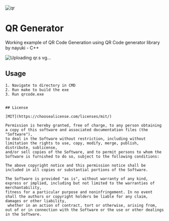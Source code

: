 ![qr](https://github.com/WuTangLan/qr-Gen/assets/59885681/d177c59e-13d4-4006-9dd6-4c9924677276)
# QR Generator

Working example of QR Code Generation using QR Code generator library by nayuki - C++


![Uploading qr.s<?xml version="1.0" encoding="UTF-8"?>
<svg xmlns="http://www.w3.org/2000/svg" version="1.1" viewBox="0 0 37 37" stroke="none">
	<rect width="100%" height="100%" fill="#FFFFFF"/>
	<path d="M4,4h1v1h-1z M5,4h1v1h-1z M6,4h1v1h-1z M7,4h1v1h-1z M8,4h1v1h-1z M9,4h1v1h-1z M10,4h1v1h-1z M13,4h1v1h-1z M14,4h1v1h-1z M16,4h1v1h-1z M18,4h1v1h-1z M22,4h1v1h-1z M23,4h1v1h-1z M26,4h1v1h-1z M27,4h1v1h-1z M28,4h1v1h-1z M29,4h1v1h-1z M30,4h1v1h-1z M31,4h1v1h-1z M32,4h1v1h-1z M4,5h1v1h-1z M10,5h1v1h-1z M15,5h1v1h-1z M20,5h1v1h-1z M21,5h1v1h-1z M26,5h1v1h-1z M32,5h1v1h-1z M4,6h1v1h-1z M6,6h1v1h-1z M7,6h1v1h-1z M8,6h1v1h-1z M10,6h1v1h-1z M13,6h1v1h-1z M14,6h1v1h-1z M16,6h1v1h-1z M18,6h1v1h-1z M19,6h1v1h-1z M21,6h1v1h-1z M24,6h1v1h-1z M26,6h1v1h-1z M28,6h1v1h-1z M29,6h1v1h-1z M30,6h1v1h-1z M32,6h1v1h-1z M4,7h1v1h-1z M6,7h1v1h-1z M7,7h1v1h-1z M8,7h1v1h-1z M10,7h1v1h-1z M13,7h1v1h-1z M15,7h1v1h-1z M16,7h1v1h-1z M17,7h1v1h-1z M22,7h1v1h-1z M23,7h1v1h-1z M24,7h1v1h-1z M26,7h1v1h-1z M28,7h1v1h-1z M29,7h1v1h-1z M30,7h1v1h-1z M32,7h1v1h-1z M4,8h1v1h-1z M6,8h1v1h-1z M7,8h1v1h-1z M8,8h1v1h-1z M10,8h1v1h-1z M13,8h1v1h-1z M16,8h1v1h-1z M21,8h1v1h-1z M22,8h1v1h-1z M23,8h1v1h-1z M26,8h1v1h-1z M28,8h1v1h-1z M29,8h1v1h-1z M30,8h1v1h-1z M32,8h1v1h-1z M4,9h1v1h-1z M10,9h1v1h-1z M12,9h1v1h-1z M13,9h1v1h-1z M16,9h1v1h-1z M19,9h1v1h-1z M21,9h1v1h-1z M22,9h1v1h-1z M23,9h1v1h-1z M26,9h1v1h-1z M32,9h1v1h-1z M4,10h1v1h-1z M5,10h1v1h-1z M6,10h1v1h-1z M7,10h1v1h-1z M8,10h1v1h-1z M9,10h1v1h-1z M10,10h1v1h-1z M12,10h1v1h-1z M14,10h1v1h-1z M16,10h1v1h-1z M18,10h1v1h-1z M20,10h1v1h-1z M22,10h1v1h-1z M24,10h1v1h-1z M26,10h1v1h-1z M27,10h1v1h-1z M28,10h1v1h-1z M29,10h1v1h-1z M30,10h1v1h-1z M31,10h1v1h-1z M32,10h1v1h-1z M14,11h1v1h-1z M17,11h1v1h-1z M21,11h1v1h-1z M24,11h1v1h-1z M4,12h1v1h-1z M7,12h1v1h-1z M9,12h1v1h-1z M10,12h1v1h-1z M12,12h1v1h-1z M13,12h1v1h-1z M18,12h1v1h-1z M19,12h1v1h-1z M20,12h1v1h-1z M24,12h1v1h-1z M25,12h1v1h-1z M27,12h1v1h-1z M4,13h1v1h-1z M5,13h1v1h-1z M6,13h1v1h-1z M9,13h1v1h-1z M11,13h1v1h-1z M14,13h1v1h-1z M17,13h1v1h-1z M20,13h1v1h-1z M21,13h1v1h-1z M24,13h1v1h-1z M26,13h1v1h-1z M29,13h1v1h-1z M32,13h1v1h-1z M5,14h1v1h-1z M6,14h1v1h-1z M7,14h1v1h-1z M8,14h1v1h-1z M10,14h1v1h-1z M12,14h1v1h-1z M15,14h1v1h-1z M17,14h1v1h-1z M18,14h1v1h-1z M20,14h1v1h-1z M21,14h1v1h-1z M23,14h1v1h-1z M25,14h1v1h-1z M28,14h1v1h-1z M29,14h1v1h-1z M30,14h1v1h-1z M31,14h1v1h-1z M4,15h1v1h-1z M6,15h1v1h-1z M9,15h1v1h-1z M13,15h1v1h-1z M14,15h1v1h-1z M15,15h1v1h-1z M16,15h1v1h-1z M17,15h1v1h-1z M19,15h1v1h-1z M20,15h1v1h-1z M22,15h1v1h-1z M28,15h1v1h-1z M30,15h1v1h-1z M31,15h1v1h-1z M6,16h1v1h-1z M10,16h1v1h-1z M11,16h1v1h-1z M12,16h1v1h-1z M13,16h1v1h-1z M14,16h1v1h-1z M16,16h1v1h-1z M18,16h1v1h-1z M20,16h1v1h-1z M25,16h1v1h-1z M26,16h1v1h-1z M29,16h1v1h-1z M31,16h1v1h-1z M32,16h1v1h-1z M4,17h1v1h-1z M5,17h1v1h-1z M8,17h1v1h-1z M11,17h1v1h-1z M12,17h1v1h-1z M13,17h1v1h-1z M14,17h1v1h-1z M16,17h1v1h-1z M17,17h1v1h-1z M18,17h1v1h-1z M24,17h1v1h-1z M25,17h1v1h-1z M6,18h1v1h-1z M7,18h1v1h-1z M8,18h1v1h-1z M9,18h1v1h-1z M10,18h1v1h-1z M14,18h1v1h-1z M15,18h1v1h-1z M16,18h1v1h-1z M17,18h1v1h-1z M18,18h1v1h-1z M21,18h1v1h-1z M24,18h1v1h-1z M26,18h1v1h-1z M27,18h1v1h-1z M28,18h1v1h-1z M29,18h1v1h-1z M30,18h1v1h-1z M31,18h1v1h-1z M32,18h1v1h-1z M4,19h1v1h-1z M5,19h1v1h-1z M6,19h1v1h-1z M8,19h1v1h-1z M9,19h1v1h-1z M12,19h1v1h-1z M14,19h1v1h-1z M15,19h1v1h-1z M20,19h1v1h-1z M21,19h1v1h-1z M24,19h1v1h-1z M25,19h1v1h-1z M26,19h1v1h-1z M29,19h1v1h-1z M31,19h1v1h-1z M4,20h1v1h-1z M5,20h1v1h-1z M7,20h1v1h-1z M8,20h1v1h-1z M9,20h1v1h-1z M10,20h1v1h-1z M14,20h1v1h-1z M15,20h1v1h-1z M17,20h1v1h-1z M21,20h1v1h-1z M24,20h1v1h-1z M27,20h1v1h-1z M31,20h1v1h-1z M6,21h1v1h-1z M7,21h1v1h-1z M8,21h1v1h-1z M12,21h1v1h-1z M13,21h1v1h-1z M14,21h1v1h-1z M17,21h1v1h-1z M18,21h1v1h-1z M19,21h1v1h-1z M20,21h1v1h-1z M24,21h1v1h-1z M25,21h1v1h-1z M26,21h1v1h-1z M27,21h1v1h-1z M29,21h1v1h-1z M32,21h1v1h-1z M4,22h1v1h-1z M7,22h1v1h-1z M9,22h1v1h-1z M10,22h1v1h-1z M11,22h1v1h-1z M15,22h1v1h-1z M16,22h1v1h-1z M18,22h1v1h-1z M22,22h1v1h-1z M25,22h1v1h-1z M27,22h1v1h-1z M28,22h1v1h-1z M31,22h1v1h-1z M32,22h1v1h-1z M6,23h1v1h-1z M8,23h1v1h-1z M9,23h1v1h-1z M11,23h1v1h-1z M16,23h1v1h-1z M18,23h1v1h-1z M19,23h1v1h-1z M21,23h1v1h-1z M22,23h1v1h-1z M24,23h1v1h-1z M25,23h1v1h-1z M27,23h1v1h-1z M28,23h1v1h-1z M31,23h1v1h-1z M32,23h1v1h-1z M4,24h1v1h-1z M7,24h1v1h-1z M8,24h1v1h-1z M9,24h1v1h-1z M10,24h1v1h-1z M13,24h1v1h-1z M19,24h1v1h-1z M20,24h1v1h-1z M23,24h1v1h-1z M24,24h1v1h-1z M25,24h1v1h-1z M26,24h1v1h-1z M27,24h1v1h-1z M28,24h1v1h-1z M30,24h1v1h-1z M12,25h1v1h-1z M14,25h1v1h-1z M18,25h1v1h-1z M23,25h1v1h-1z M24,25h1v1h-1z M28,25h1v1h-1z M30,25h1v1h-1z M31,25h1v1h-1z M32,25h1v1h-1z M4,26h1v1h-1z M5,26h1v1h-1z M6,26h1v1h-1z M7,26h1v1h-1z M8,26h1v1h-1z M9,26h1v1h-1z M10,26h1v1h-1z M14,26h1v1h-1z M15,26h1v1h-1z M21,26h1v1h-1z M24,26h1v1h-1z M26,26h1v1h-1z M28,26h1v1h-1z M31,26h1v1h-1z M4,27h1v1h-1z M10,27h1v1h-1z M12,27h1v1h-1z M13,27h1v1h-1z M16,27h1v1h-1z M18,27h1v1h-1z M24,27h1v1h-1z M28,27h1v1h-1z M29,27h1v1h-1z M30,27h1v1h-1z M32,27h1v1h-1z M4,28h1v1h-1z M6,28h1v1h-1z M7,28h1v1h-1z M8,28h1v1h-1z M10,28h1v1h-1z M13,28h1v1h-1z M21,28h1v1h-1z M22,28h1v1h-1z M24,28h1v1h-1z M25,28h1v1h-1z M26,28h1v1h-1z M27,28h1v1h-1z M28,28h1v1h-1z M32,28h1v1h-1z M4,29h1v1h-1z M6,29h1v1h-1z M7,29h1v1h-1z M8,29h1v1h-1z M10,29h1v1h-1z M12,29h1v1h-1z M14,29h1v1h-1z M15,29h1v1h-1z M23,29h1v1h-1z M24,29h1v1h-1z M26,29h1v1h-1z M27,29h1v1h-1z M28,29h1v1h-1z M29,29h1v1h-1z M30,29h1v1h-1z M31,29h1v1h-1z M4,30h1v1h-1z M6,30h1v1h-1z M7,30h1v1h-1z M8,30h1v1h-1z M10,30h1v1h-1z M14,30h1v1h-1z M15,30h1v1h-1z M18,30h1v1h-1z M23,30h1v1h-1z M24,30h1v1h-1z M28,30h1v1h-1z M29,30h1v1h-1z M30,30h1v1h-1z M32,30h1v1h-1z M4,31h1v1h-1z M10,31h1v1h-1z M13,31h1v1h-1z M16,31h1v1h-1z M17,31h1v1h-1z M18,31h1v1h-1z M19,31h1v1h-1z M21,31h1v1h-1z M22,31h1v1h-1z M23,31h1v1h-1z M24,31h1v1h-1z M25,31h1v1h-1z M28,31h1v1h-1z M31,31h1v1h-1z M4,32h1v1h-1z M5,32h1v1h-1z M6,32h1v1h-1z M7,32h1v1h-1z M8,32h1v1h-1z M9,32h1v1h-1z M10,32h1v1h-1z M12,32h1v1h-1z M13,32h1v1h-1z M17,32h1v1h-1z M20,32h1v1h-1z M21,32h1v1h-1z M24,32h1v1h-1z M25,32h1v1h-1z M26,32h1v1h-1z M27,32h1v1h-1z M28,32h1v1h-1z M29,32h1v1h-1z M31,32h1v1h-1z" fill="#000000"/>
</svg>
vg…]()


## Usage

```shell
1. Navigate to directory in CMD
2. Run make to build the exe
3. Run qrcode.exe


## License

[MIT](https://choosealicense.com/licenses/mit/)

Permission is hereby granted, free of charge, to any person obtaining a copy of this software and associated documentation files (the "Software"), 
to deal in the Software without restriction, including without limitation the rights to use, copy, modify, merge, publish, distribute, sublicense, 
and/or sell copies of the Software, and to permit persons to whom the Software is furnished to do so, subject to the following conditions:

The above copyright notice and this permission notice shall be included in all copies or substantial portions of the Software.

The Software is provided "as is", without warranty of any kind, express or implied, including but not limited to the warranties of merchantability,
fitness for a particular purpose and noninfringement. In no event shall the authors or copyright holders be liable for any claim, damages or other liability,
 whether in an action of contract, tort or otherwise, arising from, out of or in connection with the Software or the use or other dealings in the Software.
